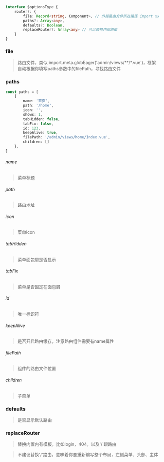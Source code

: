 ```ts
interface $optionsType {
    router?: {
        file: Record<string, Component>, // 外接路由文件所在路径 import xxx from 'home.vue'
        paths?: Array<any>,
        defaults?: Boolean,
        replaceRouter?: Array<any> // 可以替换内部路由
    }
}
```

### file

> 路由文件，类似 import.meta.globEager('admin/views/**/*.vue')，框架自动根据你填写paths参数中的filePath，寻找路由文件

### paths

```ts
const paths = [
    {
        name: '首页',
        path: '/home',
        icon: '',
        shows: 1,
        tabHidden: false,
        tabFix: false,
        id: 123,
        keepAlive: true,
        filePath: '/admin/views/home/Index.vue',
        children: []
    },
]
```

###### name

> 菜单标题

###### path

> 路由地址

###### icon

> 菜单icon

###### tabHidden

> 菜单面包屑是否显示

###### tabFix

> 菜单是否固定在面包屑

###### id

> 唯一标识符

###### keepAlive

> 是否开启路由缓存，注意路由组件需要有name属性

###### filePath

> 组件的路由文件位置

###### children

> 子菜单

### defaults

> 是否显示默认路由

### replaceRouter

> 替换内置内有模板，比如login，404，以及'/'跟路由

> 不建议替换'/'路由，意味着你要重新编写整个布局，左侧菜单、头部、主体
